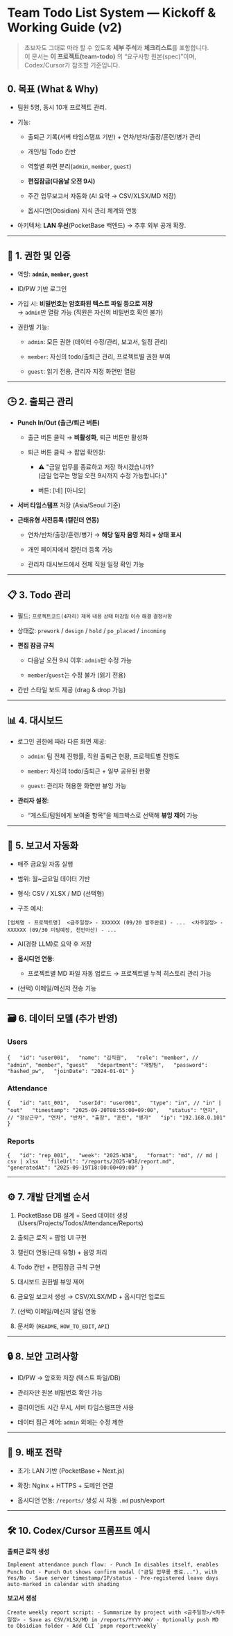 # Team Todo List System — Kickoff & Working Guide (v2)

> 초보자도 그대로 따라 할 수 있도록 **세부 주석**과 **체크리스트**를 포함합니다.  
> 이 문서는 **이 프로젝트(team-todo)** 의 “요구사항 원본(spec)”이며, Codex/Cursor가 참조할 기준입니다.


## 0. 목표 (What & Why)

- 팀원 5명, 동시 10개 프로젝트 관리.
    
- 기능:
    
    - 출퇴근 기록(서버 타임스탬프 기반) + 연차/반차/출장/훈련/병가 관리
        
    - 개인/팀 Todo 칸반
        
    - 역할별 화면 분리(`admin`, `member`, `guest`)
        
    - **편집잠금(다음날 오전 9시)**
        
    - 주간 업무보고서 자동화 (AI 요약 → CSV/XLSX/MD 저장)
        
    - 옵시디언(Obsidian) 지식 관리 체계와 연동
        
- 아키텍처: **LAN 우선**(PocketBase 백엔드) → 추후 외부 공개 확장.
    

---

## 🔑 1. 권한 및 인증

- 역할: **`admin`, `member`, `guest`**
    
- ID/PW 기반 로그인
    
- 가입 시: **비밀번호는 암호화된 텍스트 파일 등으로 저장**  
    → `admin`만 열람 가능 (직원은 자신의 비밀번호 확인 불가)
    
- 권한별 기능:
    
    - `admin`: 모든 권한 (데이터 수정/관리, 보고서, 일정 관리)
        
    - `member`: 자신의 todo/출퇴근 관리, 프로젝트별 권한 부여
        
    - `guest`: 읽기 전용, 관리자 지정 화면만 열람
        

---

## 🕒 2. 출퇴근 관리

- **Punch In/Out (출근/퇴근 버튼)**
    
    - 출근 버튼 클릭 → **비활성화**, 퇴근 버튼만 활성화
        
    - 퇴근 버튼 클릭 → 팝업 확인창:
        
        - ⚠️ "금일 업무를 종료하고 저장 하시겠습니까?  
            (금일 업무는 명일 오전 9시까지 수정 가능합니다.)"
            
        - 버튼: [네] [아니오]
            
- **서버 타임스탬프** 저장 (Asia/Seoul 기준)
    
- **근태유형 사전등록 (캘린더 연동)**
    
    - 연차/반차/출장/훈련/병가 → **해당 일자 음영 처리 + 상태 표시**
        
    - 개인 페이지에서 캘린더 등록 가능
        
    - 관리자 대시보드에서 전체 직원 일정 확인 가능
        

---

## 📋 3. Todo 관리

- 필드: `프로젝트코드(4자리)` `제목` `내용` `상태` `마감일` `이슈` `해결` `결정사항`
    
- 상태값: `prework` / `design` / `hold` / `po_placed` / `incoming`
    
- **편집 잠금 규칙**
    
    - 다음날 오전 9시 이후: `admin`만 수정 가능
        
    - `member`/`guest`는 수정 불가 (읽기 전용)
        
- 칸반 스타일 보드 제공 (drag & drop 가능)
    

---

## 📊 4. 대시보드

- 로그인 권한에 따라 다른 화면 제공:
    
    - `admin`: 팀 전체 진행률, 직원 출퇴근 현황, 프로젝트별 진행도
        
    - `member`: 자신의 todo/출퇴근 + 일부 공유된 현황
        
    - `guest`: 관리자 허용한 화면만 뷰잉 가능
        
- **관리자 설정**:
    
    - “게스트/팀원에게 보여줄 항목”을 체크박스로 선택해 **뷰잉 제어** 가능
        

---

## 📑 5. 보고서 자동화

- 매주 금요일 자동 실행
    
- 범위: 월~금요일 데이터 기반
    
- 형식: CSV / XLSX / MD (선택형)
    
- 구조 예시:
    

`[업체명 - 프로젝트명]  <금주일정> - XXXXXX (09/20 발주완료) - ...  <차주일정> - XXXXXX (09/30 미팅예정, 천안아산) - ...`

- AI(경량 LLM)로 요약 후 저장
    
- **옵시디언 연동**:
    
    - 프로젝트별 MD 파일 자동 업로드 → 프로젝트별 누적 히스토리 관리 가능
        
- (선택) 이메일/메신저 전송 기능
    

---

## 🗃️ 6. 데이터 모델 (추가 반영)

### Users

`{   "id": "user001",   "name": "김직원",   "role": "member", // "admin", "member", "guest"   "department": "개발팀",   "password": "hashed_pw",   "joinDate": "2024-01-01" }`

### Attendance

`{   "id": "att_001",   "userId": "user001",   "type": "in", // "in" | "out"   "timestamp": "2025-09-20T08:55:00+09:00",   "status": "연차", // "정상근무", "연차", "반차", "출장", "훈련", "병가"   "ip": "192.168.0.101" }`

### Reports

`{   "id": "rep_001",   "week": "2025-W38",   "format": "md", // md | csv | xlsx   "fileUrl": "/reports/2025-W38/report.md",   "generatedAt": "2025-09-19T18:00:00+09:00" }`

---

## ⚙️ 7. 개발 단계별 순서

1. PocketBase DB 설계 + Seed 데이터 생성 (Users/Projects/Todos/Attendance/Reports)
    
2. 출퇴근 로직 + 팝업 UI 구현
    
3. 캘린더 연동(근태 유형) + 음영 처리
    
4. Todo 칸반 + 편집잠금 규칙 구현
    
5. 대시보드 권한별 뷰잉 제어
    
6. 금요일 보고서 생성 → CSV/XLSX/MD + 옵시디언 업로드
    
7. (선택) 이메일/메신저 알림 연동
    
8. 문서화 (`README`, `HOW_TO_EDIT`, `API`)
    

---

## 🔒 8. 보안 고려사항

- ID/PW → 암호화 저장 (텍스트 파일/DB)
    
- 관리자만 원본 비밀번호 확인 가능
    
- 클라이언트 시간 무시, 서버 타임스탬프만 사용
    
- 데이터 접근 제어: `admin` 외에는 수정 제한
    

---

## 🚀 9. 배포 전략

- 초기: LAN 기반 (PocketBase + Next.js)
    
- 확장: Nginx + HTTPS + 도메인 연결
    
- 옵시디언 연동: `/reports/` 생성 시 자동 `.md` push/export
    

---

## 🛠️ 10. Codex/Cursor 프롬프트 예시

**출퇴근 로직 생성**

`Implement attendance punch flow: - Punch In disables itself, enables Punch Out - Punch Out shows confirm modal ("금일 업무를 종료..."), with Yes/No - Save server timestamp/IP/status - Pre-registered leave days auto-marked in calendar with shading`

**보고서 생성**

`` Create weekly report script: - Summarize by project with <금주일정>/<차주일정> - Save as CSV/XLSX/MD in /reports/YYYY-WW/ - Optionally push MD to Obsidian folder - Add CLI `pnpm report:weekly` ``